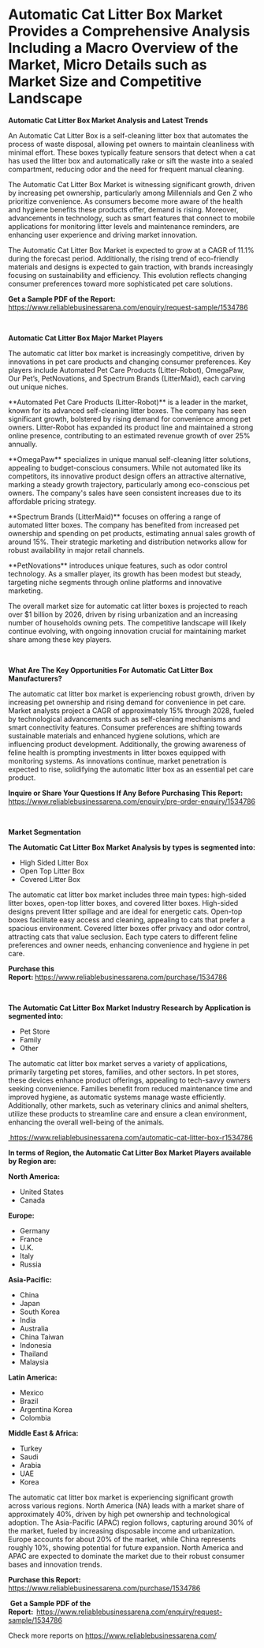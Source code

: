 <p><h1>Automatic Cat Litter Box Market Provides a Comprehensive Analysis Including a Macro Overview of the Market, Micro Details such as Market Size and Competitive Landscape</h1></p><p><strong>Automatic Cat Litter Box Market Analysis and Latest Trends</strong></p>
<p><p>An Automatic Cat Litter Box is a self-cleaning litter box that automates the process of waste disposal, allowing pet owners to maintain cleanliness with minimal effort. These boxes typically feature sensors that detect when a cat has used the litter box and automatically rake or sift the waste into a sealed compartment, reducing odor and the need for frequent manual cleaning.</p><p>The Automatic Cat Litter Box Market is witnessing significant growth, driven by increasing pet ownership, particularly among Millennials and Gen Z who prioritize convenience. As consumers become more aware of the health and hygiene benefits these products offer, demand is rising. Moreover, advancements in technology, such as smart features that connect to mobile applications for monitoring litter levels and maintenance reminders, are enhancing user experience and driving market innovation.</p><p>The Automatic Cat Litter Box Market is expected to grow at a CAGR of 11.1% during the forecast period. Additionally, the rising trend of eco-friendly materials and designs is expected to gain traction, with brands increasingly focusing on sustainability and efficiency. This evolution reflects changing consumer preferences toward more sophisticated pet care solutions.</p></p>
<p><strong>Get a Sample PDF of the Report:&nbsp;</strong> <a href="https://www.reliablebusinessarena.com/enquiry/request-sample/1534786?utm_campaign=2039&utm_medium=2&utm_source=Github&utm_content=ia&utm_term=06022025&utm_id=automatic-cat-litter-box">https://www.reliablebusinessarena.com/enquiry/request-sample/1534786</a></p>
<p>&nbsp;</p>
<p><strong>Automatic Cat Litter Box Major Market Players</strong></p>
<p><p>The automatic cat litter box market is increasingly competitive, driven by innovations in pet care products and changing consumer preferences. Key players include Automated Pet Care Products (Litter-Robot), OmegaPaw, Our Pet’s, PetNovations, and Spectrum Brands (LitterMaid), each carving out unique niches.</p><p>**Automated Pet Care Products (Litter-Robot)** is a leader in the market, known for its advanced self-cleaning litter boxes. The company has seen significant growth, bolstered by rising demand for convenience among pet owners. Litter-Robot has expanded its product line and maintained a strong online presence, contributing to an estimated revenue growth of over 25% annually.</p><p>**OmegaPaw** specializes in unique manual self-cleaning litter solutions, appealing to budget-conscious consumers. While not automated like its competitors, its innovative product design offers an attractive alternative, marking a steady growth trajectory, particularly among eco-conscious pet owners. The company's sales have seen consistent increases due to its affordable pricing strategy.</p><p>**Spectrum Brands (LitterMaid)** focuses on offering a range of automated litter boxes. The company has benefited from increased pet ownership and spending on pet products, estimating annual sales growth of around 15%. Their strategic marketing and distribution networks allow for robust availability in major retail channels.</p><p>**PetNovations** introduces unique features, such as odor control technology. As a smaller player, its growth has been modest but steady, targeting niche segments through online platforms and innovative marketing.</p><p>The overall market size for automatic cat litter boxes is projected to reach over $1 billion by 2026, driven by rising urbanization and an increasing number of households owning pets. The competitive landscape will likely continue evolving, with ongoing innovation crucial for maintaining market share among these key players.</p></p>
<p>&nbsp;</p>
<p><strong>What Are The Key Opportunities For Automatic Cat Litter Box Manufacturers?</strong></p>
<p><p>The automatic cat litter box market is experiencing robust growth, driven by increasing pet ownership and rising demand for convenience in pet care. Market analysts project a CAGR of approximately 15% through 2028, fueled by technological advancements such as self-cleaning mechanisms and smart connectivity features. Consumer preferences are shifting towards sustainable materials and enhanced hygiene solutions, which are influencing product development. Additionally, the growing awareness of feline health is prompting investments in litter boxes equipped with monitoring systems. As innovations continue, market penetration is expected to rise, solidifying the automatic litter box as an essential pet care product.</p></p>
<p><strong>Inquire or Share Your Questions If Any Before Purchasing This Report:</strong> <a href="https://www.reliablebusinessarena.com/enquiry/pre-order-enquiry/1534786?utm_campaign=2039&utm_medium=2&utm_source=Github&utm_content=ia&utm_term=06022025&utm_id=automatic-cat-litter-box">https://www.reliablebusinessarena.com/enquiry/pre-order-enquiry/1534786</a></p>
<p>&nbsp;</p>
<p><strong>Market Segmentation</strong></p>
<p><strong>The Automatic Cat Litter Box Market Analysis by types is segmented into:</strong></p>
<p><ul><li>High Sided Litter Box</li><li>Open Top Litter Box</li><li>Covered Litter Box</li></ul></p>
<p><p>The automatic cat litter box market includes three main types: high-sided litter boxes, open-top litter boxes, and covered litter boxes. High-sided designs prevent litter spillage and are ideal for energetic cats. Open-top boxes facilitate easy access and cleaning, appealing to cats that prefer a spacious environment. Covered litter boxes offer privacy and odor control, attracting cats that value seclusion. Each type caters to different feline preferences and owner needs, enhancing convenience and hygiene in pet care.</p></p>
<p><strong>Purchase this Report:&nbsp;</strong><a href="https://www.reliablebusinessarena.com/purchase/1534786?utm_campaign=2039&utm_medium=2&utm_source=Github&utm_content=ia&utm_term=06022025&utm_id=automatic-cat-litter-box">https://www.reliablebusinessarena.com/purchase/1534786</a></p>
<p>&nbsp;</p>
<p><strong>The Automatic Cat Litter Box Market Industry Research by Application is segmented into:</strong></p>
<p><ul><li>Pet Store</li><li>Family</li><li>Other</li></ul></p>
<p><p>The automatic cat litter box market serves a variety of applications, primarily targeting pet stores, families, and other sectors. In pet stores, these devices enhance product offerings, appealing to tech-savvy owners seeking convenience. Families benefit from reduced maintenance time and improved hygiene, as automatic systems manage waste efficiently. Additionally, other markets, such as veterinary clinics and animal shelters, utilize these products to streamline care and ensure a clean environment, enhancing the overall well-being of the animals.</p></p>
<p><a href="https://www.reliablebusinessarena.com/automatic-cat-litter-box-r1534786?utm_campaign=2039&utm_medium=2&utm_source=Github&utm_content=ia&utm_term=06022025&utm_id=automatic-cat-litter-box">&nbsp;https://www.reliablebusinessarena.com/automatic-cat-litter-box-r1534786</a></p>
<p><strong>In terms of Region, the Automatic Cat Litter Box Market Players available by Region are:</strong></p>
<p>
    <p> <strong> North America: </strong>
        <ul>
            <li>United States</li>
            <li>Canada</li>
        </ul>
        </p> 
    <p> <strong> Europe: </strong>
        <ul>
            <li>Germany</li>
            <li>France</li>
            <li>U.K.</li>
            <li>Italy</li>
            <li>Russia</li>
        </ul>
        </p> 
    <p> <strong> Asia-Pacific: </strong>
        <ul>
            <li>China</li>
            <li>Japan</li>
            <li>South Korea</li>
            <li>India</li>
            <li>Australia</li>
            <li>China Taiwan</li>
            <li>Indonesia</li>
            <li>Thailand</li>
            <li>Malaysia</li>
        </ul>
        </p> 
    <p> <strong> Latin America: </strong>
        <ul>
            <li>Mexico</li>
            <li>Brazil</li>
            <li>Argentina Korea</li>
            <li>Colombia</li>
        </ul>
        </p> 
    <p> <strong> Middle East & Africa: </strong>
        <ul>
            <li>Turkey</li>
            <li>Saudi</li>
            <li>Arabia</li>
            <li>UAE</li>
            <li>Korea</li>
        </ul>
    </p>
    </p>
<p><p>The automatic cat litter box market is experiencing significant growth across various regions. North America (NA) leads with a market share of approximately 40%, driven by high pet ownership and technological adoption. The Asia-Pacific (APAC) region follows, capturing around 30% of the market, fueled by increasing disposable income and urbanization. Europe accounts for about 20% of the market, while China represents roughly 10%, showing potential for future expansion. North America and APAC are expected to dominate the market due to their robust consumer bases and innovation trends.</p></p>
<p><strong>Purchase this Report: </strong><a href="https://www.reliablebusinessarena.com/purchase/1534786?utm_campaign=2039&utm_medium=2&utm_source=Github&utm_content=ia&utm_term=06022025&utm_id=automatic-cat-litter-box">https://www.reliablebusinessarena.com/purchase/1534786</a></p>
<p>&nbsp;<strong>Get a Sample PDF of the Report:&nbsp;&nbsp;</strong><a href="https://www.reliablebusinessarena.com/enquiry/request-sample/1534786?utm_campaign=2039&utm_medium=2&utm_source=Github&utm_content=ia&utm_term=06022025&utm_id=automatic-cat-litter-box">https://www.reliablebusinessarena.com/enquiry/request-sample/1534786</a></p>
<p><strong></strong></p>
<p>Check more reports on <a href="https://www.reliablebusinessarena.com/?utm_campaign=2039&utm_medium=2&utm_source=Github&utm_content=ia&utm_term=06022025&utm_id=automatic-cat-litter-box">https://www.reliablebusinessarena.com/</a></p>